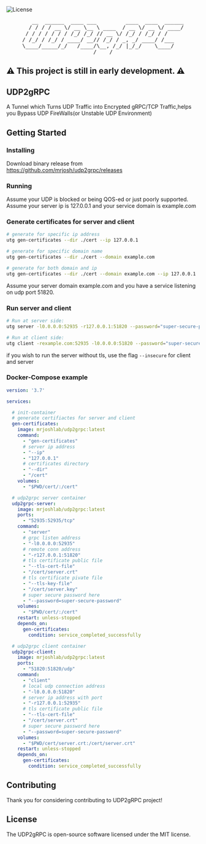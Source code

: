 ![License](https://img.shields.io/github/license/mrjosh/udp2grpc)

<pre align="center">
   __  ______  ____ ___         ____  ____  ______
  / / / / __ \/ __ \__ \ ____  / __ \/ __ \/ ____/
 / / / / / / / /_/ /_/ // __ \/ /_/ / /_/ / /     
/ /_/ / /_/ / ____/ __// /_/ / _, _/ ____/ /___   
\____/_____/_/   /____/\__, /_/ |_/_/    \____/   
/____/
</pre>

## ⚠️ This project is still in early development. ⚠️

## UDP2gRPC
A Tunnel which Turns UDP Traffic into Encrypted gRPC/TCP Traffic,helps you Bypass UDP FireWalls(or Unstable UDP Environment)

## Getting Started
### Installing
Download binary release from https://github.com/mrjosh/udp2grpc/releases

### Running
Assume your UDP is blocked or being QOS-ed or just poorly supported.
Assume your server ip is 127.0.0.1 and your service domain is example.com

### Generate certificates for server and client
```bash
# generate for specific ip address
utg gen-certificates --dir ./cert --ip 127.0.0.1

# generate for specific domain name
utg gen-certificates --dir ./cert --domain example.com

# generate for both domain and ip
utg gen-certificates --dir ./cert --domain example.com --ip 127.0.0.1
```

Assume your server domain example.com and you have a service listening on udp port 51820.
### Run server and client
```bash
# Run at server side:
utg server -l0.0.0.0:52935 -r127.0.0.1:51820 --password="super-secure-password" --tls-cert-file cert/server.crt --tls-key-file cert/server.key

# Run at client side:
utg client -rexample.com:52935 -l0.0.0.0:51820 --password="super-secure-password" --tls-cert-file cert/server.crt 
```

if you wish to run the server without tls, use the flag `--insecure` for client and server

### Docker-Compose example
```yaml
version: '3.7'

services:

  # init-container
  # generate certifiactes for server and client
  gen-certificates:
    image: mrjoshlab/udp2grpc:latest
    command:
      - "gen-certificates"
      # server ip address
      - "--ip"
      - "127.0.0.1"
      # certificates directory
      - "--dir"
      - "/cert"
    volumes:
      - "$PWD/cert/:/cert"

  # udp2grpc server container
  udp2grpc-server:
    image: mrjoshlab/udp2grpc:latest
    ports:
      - "52935:52935/tcp"
    command:
      - "server"
      # grpc listen address
      - "-l0.0.0.0:52935"
      # remote conn address
      - "-r127.0.0.1:51820"
      # tls certificate public file
      - "--tls-cert-file"
      - "/cert/server.crt"
      # tls certificate pivate file
      - "--tls-key-file"
      - "/cert/server.key"
      # super secure password here
      - "--password=super-secure-password"
    volumes:
      - "$PWD/cert/:/cert"
    restart: unless-stopped
    depends_on:
      gen-certificates:
        condition: service_completed_successfully

  # udp2grpc client container
  udp2grpc-client:
    image: mrjoshlab/udp2grpc:latest
    ports:
      - "51820:51820/udp"
    command:
      - "client"
      # local udp connection address
      - "-l0.0.0.0:51820"
      # server ip address with port
      - "-r127.0.0.1:52935"
      # tls certificate public file
      - "--tls-cert-file"
      - "/cert/server.crt"
      # super secure password here
      - "--password=super-secure-password"
    volumes:
      - "$PWD/cert/server.crt:/cert/server.crt"
    restart: unless-stopped
    depends_on:
      gen-certificates:
        condition: service_completed_successfully
```

## Contributing
Thank you for considering contributing to UDP2gRPC project!

## License
The UDP2gRPC is open-source software licensed under the MIT license.
